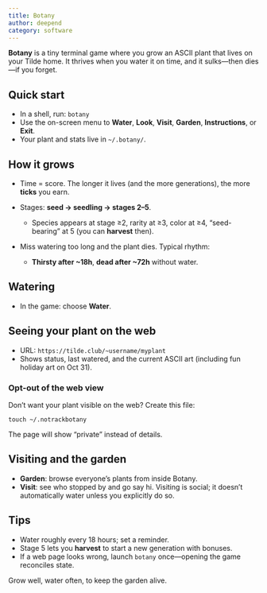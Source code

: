 ```yaml
---
title: Botany
author: deepend
category: software
---
```


**Botany** is a tiny terminal game where you grow an ASCII plant that lives on your Tilde home. It thrives when you water it on time, and it sulks—then dies—if you forget.

## Quick start

* In a shell, run: `botany`
* Use the on-screen menu to **Water**, **Look**, **Visit**, **Garden**, **Instructions**, or **Exit**.
* Your plant and stats live in `~/.botany/`.

## How it grows

* Time = score. The longer it lives (and the more generations), the more **ticks** you earn.
* Stages: **seed → seedling → stages 2–5**.

  * Species appears at stage ≥2, rarity at ≥3, color at ≥4, “seed-bearing” at 5 (you can **harvest** then).
* Miss watering too long and the plant dies. Typical rhythm:

  * **Thirsty after \~18h**, **dead after \~72h** without water.

## Watering

* In the game: choose **Water**.

## Seeing your plant on the web

* URL: `https://tilde.club/~username/myplant`
* Shows status, last watered, and the current ASCII art (including fun holiday art on Oct 31).

### Opt-out of the web view

Don’t want your plant visible on the web? Create this file:

```
touch ~/.notrackbotany
```

The page will show “private” instead of details.

## Visiting and the garden

* **Garden**: browse everyone’s plants from inside Botany.
* **Visit**: see who stopped by and go say hi. Visiting is social; it doesn’t automatically water unless you explicitly do so.

## Tips

* Water roughly every 18 hours; set a reminder.
* Stage 5 lets you **harvest** to start a new generation with bonuses.
* If a web page looks wrong, launch `botany` once—opening the game reconciles state.

Grow well, water often, to keep the garden alive.
